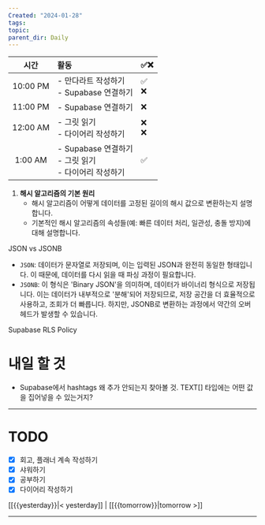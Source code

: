 ```yaml
---
Created: "2024-01-28"
tags: 
topic: 
parent_dir: Daily
---
```

| 시간 | 활동 | ✅❌ |
| :--: | :--- | ---- |
| 10:00 PM | - 만다라트 작성하기<br>- Supabase 연결하기 | ✅<br>❌ |
| 11:00 PM | - Supabase 연결하기 | ❌ |
| 12:00 AM | - 그릿 읽기<br>- 다이어리 작성하기 | ❌<br>❌ |
| 1:00 AM | - Supabase 연결하기<br>- 그릿 읽기<br>- 다이어리 작성하기 | ✅ |

1. **해시 알고리즘의 기본 원리**
    - 해시 알고리즘이 어떻게 데이터를 고정된 길이의 해시 값으로 변환하는지 설명합니다.
    - 기본적인 해시 알고리즘의 속성들(예: 빠른 데이터 처리, 일관성, 충돌 방지)에 대해 설명합니다.

JSON vs JSONB
- `JSON`: 데이터가 문자열로 저장되며, 이는 입력된 JSON과 완전히 동일한 형태입니다. 이 때문에, 데이터를 다시 읽을 때 파싱 과정이 필요합니다.
- `JSONB`: 이 형식은 'Binary JSON'을 의미하며, 데이터가 바이너리 형식으로 저장됩니다. 이는 데이터가 내부적으로 '분해'되어 저장되므로, 저장 공간을 더 효율적으로 사용하고, 조회가 더 빠릅니다. 하지만, JSONB로 변환하는 과정에서 약간의 오버헤드가 발생할 수 있습니다.

Supabase RLS Policy

# 내일 할 것
- Supabase에서 hashtags 왜 추가 안되는지 찾아볼 것. TEXT[] 타입에는 어떤 값을 집어넣을 수 있는거지?

----
# TODO
- [x] 회고, 플래너 계속 작성하기
- [x] 샤워하기
- [x] 공부하기
- [x] 다이어리 작성하기
  
[[{{yesterday}}|< yesterday]] | [[{{tomorrow}}|tomorrow >]]  
  
---  
